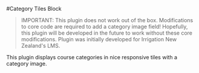 #Category Tiles Block

> IMPORTANT: This plugin does not work out of the box. Modifications to core code are required to add a category image field! Hopefully, this plugin will be developed in the future to work without these core modifications. Plugin was initially developed for Irrigation New Zealand's LMS.

This plugin displays course categories in nice responsive tiles with a category image.
